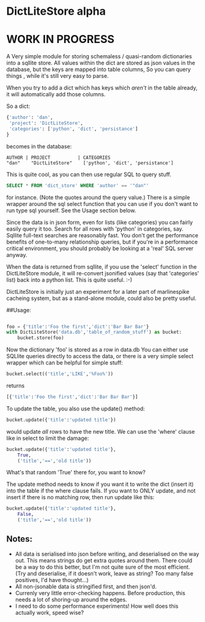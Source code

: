 # DictLiteStore alpha
# WORK IN PROGRESS

A Very simple module for storing schemaless / quasi-random dictionaries into a
sqllite store. All values within the dict are stored as json values in the database,
but the keys are mapped into table columns, So you can query things , while
it's still very easy to parse.

When you try to add a dict which has keys which *aren't* in the table
already, it will automatically add those columns.

So a dict:

```python
{'author': 'dan',
 'project': 'DictLiteStore',
 'categories': ['python', 'dict', 'persistance']
}
```

becomes in the database:

```
AUTHOR | PROJECT          | CATEGORIES
"dan"    "DictLiteStore"    ['python', 'dict', 'persistance']
```

This is quite cool, as you can then use regular SQL to query stuff.


```sql
SELECT * FROM 'dict_store' WHERE 'author' == '"dan"'
```

for instance. (Note the quotes around the query value.)  There is a
simple wrapper around the sql select function that you can use if you
don't want to run type sql yourself. See the Usage section below.

Since the data is in json form, even for lists (like categories) you
can fairly easily query it too.  Search for all rows with 'python' in
categories, say.  Sqllite full-text searches are reasonably fast.
You don't get the performance benefits of one-to-many relationship
queries, but if you're in a performance critical environment, you
should probably be looking at a 'real' SQL server anyway.

When the data is returned from sqllite, if you use the
'select' function in the DictLiteStore module, it will re-convert
jsonified values (say that 'categories' list) back into a python
list.  This is quite useful. :-)

DictLiteStore is initially just an experiment for a later part of marlinespike
cacheing system, but as a stand-alone module, could also be pretty useful.


##Usage:

```python

foo = {'title':'Foo the first','dict':'Bar Bar Bar'}
with DictLiteStore('data.db','table_of_random_stuff') as bucket:
    bucket.store(foo)

```

Now the dictionary 'foo' is stored as a row in data.db
You can either use SQLlite queries directly to access the data,
or there is a very simple select wrapper which can be helpful for simple
stuff:

```python
bucket.select(('title','LIKE','%Foo%'))
```
returns
```python
[{'title':'Foo the first','dict':'Bar Bar Bar'}]
```

To update the table, you also use the update() method:

```python
bucket.update({'title':'updated title'})
```

would update *all* rows to have the new title.  We can use the 'where' clause
like in select to limit the damage:

```python
bucket.update({'title':'updated title'},
    True,
    ('title','==','old title'))
```

What's that random 'True' there for, you want to know?

The update method needs to know if you want it to write the dict (insert it)
into the table if the where clause fails.  If you want to ONLY update, and not
insert if there is no matching row, then run update like this:

```python
bucket.update({'title':'updated title'},
    False,
    ('title','==','old title'))
```



## Notes:

- All data is serialised into json before writing, and deserialised on the way out.
  This means strings do get extra quotes around them.  There could be a way to do this better,
  but I'm not quite sure of the most efficient. (Try and deserialise, if it doesn't work,
  leave as string?  Too many false positives, I'd have thought...)
- All non-jsonable data is stringified first, and then json'd.
- Currenly very little error-checking happens.  Before production, this needs
  a lot of shoring-up around the edges.
- I need to do some performance experiments!  How well does this actually work, speed wise?
